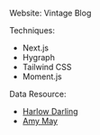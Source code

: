 Website: Vintage Blog

Techniques:
- Next.js
- Hygraph
- Tailwind CSS
- Moment.js

Data Resource:
- [Harlow Darling](https://harlowdarling.com)
- [Amy May](https://missamymay.com)
